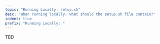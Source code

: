 ```yaml
---
topic: "Running Locally: setup.sh"
desc: "When running locally, what should the setup.sh file contain?"
indent: true
prefix: "Running Locally: "
---
```


TBD
